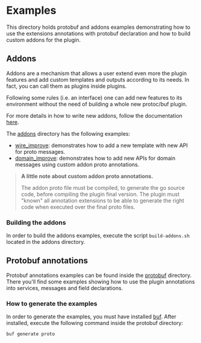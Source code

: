 # Examples

This directory holds protobuf and addons examples demonstrating how to use
the extensions annotations with protobuf declaration and how to build custom
addons for the plugin.

## Addons

Addons are a mechanism that allows a user extend even more the plugin
features and add custom templates and outputs according to its needs. In fact,
you can call them as plugins inside plugins.

Following some rules (i.e. an interface) one can add new features to its
environment without the need of building a whole new protoc/buf plugin.

For more details in how to write new addons, follow the documentation [here](../docs/addons.md).

The [addons](addons) directory has the following examples:

* [wire_improve](addons/wire_improve): demonstrates how to add a new template with new API for proto messages.
* [domain_improve](addons/domain_improve): demonstrates how to add new APIs for domain messages using custom addon proto annotations.

> **A little note about custom addon proto annotations.**
> 
> The addon proto file must be compiled, to generate the go source code, before
> compiling the plugin final version. The plugin must "known" all annotation
> extensions to be able to generate the right code when executed over the final
> proto files.

### Building the addons

In order to build the addons examples, execute the script `build-addons.sh`
located in the addons directory.

## Protobuf annotations

Protobuf annotations examples can be found inside the [protobuf](protobuf)
directory. There you'll find some examples showing how to use the plugin
annotations into services, messages and field declarations.

### How to generate the examples

In order to generate the examples, you must have installed [buf](https://buf.build). 
After installed, execute the following command inside the protobuf directory:

```bash
buf generate proto
```